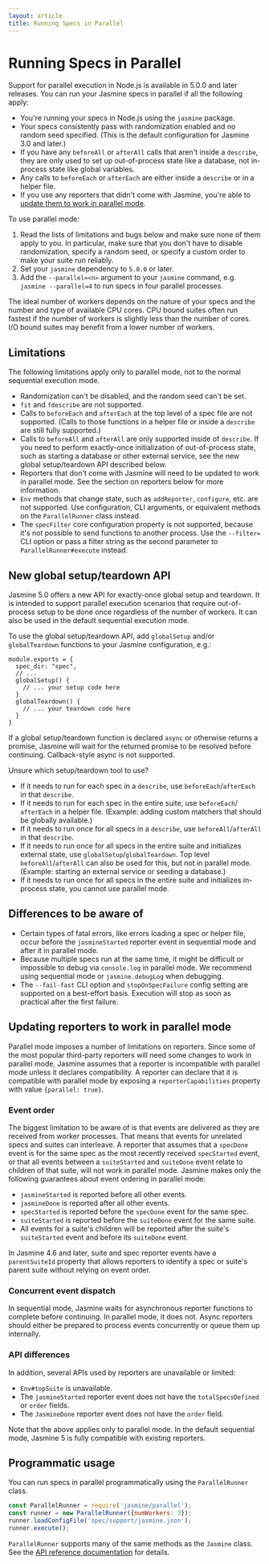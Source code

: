 ```yaml
---
layout: article
title: Running Specs in Parallel
---
```


# Running Specs in Parallel

Support for parallel execution in Node.js is available in 5.0.0 and later
releases. You can run your Jasmine specs in parallel if all the following apply:

* You're running your specs in Node.js using the `jasmine` package.
* Your specs consistently pass with randomization enabled and no random seed
  specified. (This is the default configuration for Jasmine 3.0 and later.)
* If you have any `beforeAll` or `afterAll` calls that aren't inside a
  `describe`, they are only used to set up out-of-process state like a database,
  not in-process state like global variables.
* Any calls to `beforeEach` or `afterEach` are either inside a `describe` or in
  a helper file.
* If you use any reporters that didn't come with Jasmine, you're able to
  [update them to work in parallel mode](#updating-reporters-to-work-in-parallel-mode).

To use parallel mode:

1. Read the lists of limitations and bugs below and make sure none of them apply
   to you. In particular, make sure that you don't have to disable
   randomization, specify a random seed, or specify a custom order to make your
   suite run reliably.
2. Set your `jasmine` dependency to `5.0.0` or later.
3. Add the `--parallel=<n>` argument to your `jasmine` command, e.g.
   `jasmine --parallel=4` to run specs in four parallel processes.

The ideal number of workers depends on the nature of your specs and the number
and type of available CPU cores. CPU bound suites often run fastest if the
number of workers is slightly less than the number of cores. I/O bound suites
may benefit from a lower number of workers.


## Limitations

The following limitations apply only to parallel mode, not to the normal
sequential execution mode.

* Randomization can't be disabled, and the random seed can't be set.
* `fit` and `fdescribe` are not supported.
* Calls to `beforeEach` and `afterEach` at the top level of a spec file are not
  supported. (Calls to those functions in a helper file or inside a `describe`
  are still fully supported.)
* Calls to `beforeAll` and `afterAll` are only supported inside of `describe`.
  If you need to perform exactly-once initialization of out-of-process state,
  such as starting a database or other external service, see the new global
  setup/teardown API described below.
* Reporters that don't come with Jasmine will need to be updated to work in 
  parallel mode. See the section on reporters below for more information.
* `Env` methods that change state, such as `addReporter`, `configure`, etc. are 
  not supported. Use configuration, CLI arguments, or equivalent methods on the
  `ParallelRunner` class instead.
* The `specFilter` core configuration property is not supported, because it's
  not possible to send functions to another process. Use the `--filter=` CLI
  option or pass a filter string as the second parameter to `ParallelRunner#execute`
  instead.

## New global setup/teardown API

Jasmine 5.0 offers a new API for exactly-once global setup and teardown. It is
intended to support parallel execution scenarios that require out-of-process
setup to be done once regardless of the number of workers. It can also be used
in the default sequential execution mode.

To use the global setup/teardown API, add `globalSetup` and/or `globalTeardown`
functions to your Jasmine configuration, e.g.:

```
module.exports = {
  spec_dir: "spec",
  // ...
  globalSetup() {
    // ... your setup code here
  }
  globalTeardown() {
    // ... your teardown code here
  }
}
```

If a global setup/teardown function is declared `async` or otherwise returns a
promise, Jasmine will wait for the returned promise to be resolved before
continuing. Callback-style async is not supported.

Unsure which setup/teardown tool to use?

* If it needs to run for each spec in a `describe`, use `beforeEach`/`afterEach`
  in that `describe`.
* If it needs to run for each spec in the entire suite, use `beforeEach`/
  `afterEach` in a helper file. (Example: adding custom matchers that should be
  globally available.)
* If it needs to run once for all specs in a `describe`, use `beforeAll`/`afterAll`
  in that `describe`.
* If it needs to run once for all specs in the entire suite and initializes
  external state, use `globalSetup`/`globalTeardown`. Top level `beforeAll`/`afterAll`
  can also be used for this, but not in parallel mode. (Example: starting an
  external service or seeding a database.)
* If it needs to run once for all specs in the entire suite and initializes
  in-process state, you cannot use parallel mode.

## Differences to be aware of

* Certain types of fatal errors, like errors loading a spec or helper file,
  occur before the `jasmineStarted` reporter event in sequential mode and after
  it in parallel mode.
* Because multiple specs run at the same time, it might be difficult or
  impossible to debug via `console.log` in parallel mode. We recommend using
  sequential mode or `jasmine.debugLog` when debugging.
* The `--fail-fast` CLI option and `stopOnSpecFailure` config setting are
  supported on a best-effort basis. Execution will stop as soon as practical
  after the first failure.

## Updating reporters to work in parallel mode

Parallel mode imposes a number of limitations on reporters. Since some of the
most popular third-party reporters will need some changes to work in parallel
mode, Jasmine assumes that a reporter is incompatible with parallel mode unless
it declares compatibility. A reporter can declare that it is compatible with
parallel mode by exposing a `reporterCapabilities` property with value 
`{parallel: true}`.

### Event order

The biggest limitation to be aware of is that events are delivered as they are
received from worker processes. That means that events for unrelated specs and
suites can interleave. A reporter that assumes that a `specDone` event is for
the same spec as the most recently received `specStarted` event, or that all
events between a `suiteStarted` and `suiteDone` event relate to children of that
suite, will not work in parallel mode. Jasmine makes only the following 
guarantees about event ordering in parallel mode:

* `jasmineStarted` is reported before all other events.
* `jasmineDone` is reported after all other events.
* `specStarted` is reported before the `specDone` event for the same spec.
* `suiteStarted` is reported before the `suiteDone` event for the same suite.
* All events for a suite's children will be reported after the suite's
  `suiteStarted` event and before its `suiteDone` event.

In Jasmine 4.6 and later, suite and spec reporter events have a `parentSuiteId`
property that allows reporters to identify a spec or suite's parent suite
without relying on event order.

### Concurrent event dispatch

In sequential mode, Jasmine waits for asynchronous reporter functions to
complete before continuing. In parallel mode, it does not. Async reporters
should either be prepared to process events concurrently or queue them up
internally.

### API differences

In addition, several APIs used by reporters are unavailable or limited:
* `Env#topSuite` is unavailable.
* The `jasmineStarted` reporter event does not have the `totalSpecsDefined` or
  `order` fields.
* The `JasmineDone` reporter event does not have the `order` field.

Note that the above applies only to parallel mode. In the default sequential
mode, Jasmine 5 is fully compatible with existing reporters.

## Programmatic usage

You can run specs in parallel programmatically using the `ParallelRunner` class.

```javascript
const ParallelRunner = require('jasmine/parallel');
const runner = new ParallelRunner({numWorkers: 3});
runner.loadConfigFile('spec/support/jasmine.json');
runner.execute();
```

`ParallelRunner` supports many of the same methods as the `Jasmine` class. See
the [API reference documentation](/api/npm/5.0/ParallelRunner.html) for details.
